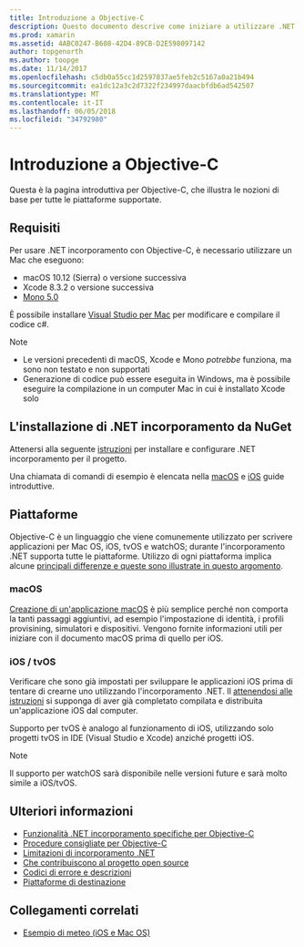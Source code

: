```yaml
---
title: Introduzione a Objective-C
description: Questo documento descrive come iniziare a utilizzare .NET incorporamento con Objective-C. Vengono illustrati i requisiti, l'installazione di .NET incorporamento da NuGet e piattaforme supportate.
ms.prod: xamarin
ms.assetid: 4ABC0247-B608-42D4-89CB-D2E598097142
author: topgenorth
ms.author: toopge
ms.date: 11/14/2017
ms.openlocfilehash: c5db0a55cc1d2597837ae5feb2c5167a0a21b494
ms.sourcegitcommit: ea1dc12a3c2d7322f234997daacbfdb6ad542507
ms.translationtype: MT
ms.contentlocale: it-IT
ms.lasthandoff: 06/05/2018
ms.locfileid: "34792980"
---
```

# <a name="getting-started-with-objective-c"></a>Introduzione a Objective-C

Questa è la pagina introduttiva per Objective-C, che illustra le nozioni di base per tutte le piattaforme supportate.

## <a name="requirements"></a>Requisiti

Per usare .NET incorporamento con Objective-C, è necessario utilizzare un Mac che eseguono:

* macOS 10.12 (Sierra) o versione successiva
* Xcode 8.3.2 o versione successiva
* [Mono 5.0](http://www.mono-project.com/download/)

È possibile installare [Visual Studio per Mac](https://www.visualstudio.com/vs/visual-studio-mac/) per modificare e compilare il codice c#.

> [!NOTE]
> * Le versioni precedenti di macOS, Xcode e Mono _potrebbe_ funziona, ma sono non testato e non supportati
> * Generazione di codice può essere eseguita in Windows, ma è possibile eseguire la compilazione in un computer Mac in cui è installato Xcode solo

## <a name="installing-net-embedding-from-nuget"></a>L'installazione di .NET incorporamento da NuGet

Attenersi alla seguente [istruzioni](~/tools/dotnet-embedding/get-started/install/install.md) per installare e configurare .NET incorporamento per il progetto.

Una chiamata di comandi di esempio è elencata nella [macOS](~/tools/dotnet-embedding/get-started/objective-c/macos.md) e [iOS](~/tools/dotnet-embedding/get-started/objective-c/ios.md) guide introduttive.

## <a name="platforms"></a>Piattaforme

Objective-C è un linguaggio che viene comunemente utilizzato per scrivere applicazioni per Mac OS, iOS, tvOS e watchOS; durante l'incorporamento .NET supporta tutte le piattaforme. Utilizzo di ogni piattaforma implica alcune [principali differenze e queste sono illustrate in questo argomento](~/tools/dotnet-embedding/objective-c/platforms.md).

### <a name="macos"></a>macOS

[Creazione di un'applicazione macOS](~/tools/dotnet-embedding/get-started/objective-c/macos.md) è più semplice perché non comporta la tanti passaggi aggiuntivi, ad esempio l'impostazione di identità, i profili provisining, simulatori e dispositivi. Vengono fornite informazioni utili per iniziare con il documento macOS prima di quello per iOS.

### <a name="ios--tvos"></a>iOS / tvOS

Verificare che sono già impostati per sviluppare le applicazioni iOS prima di tentare di crearne uno utilizzando l'incorporamento .NET. Il [attenendosi alle istruzioni](~/tools/dotnet-embedding/get-started/objective-c/ios.md) si supponga di aver già completato compilata e distribuita un'applicazione iOS dal computer.

Supporto per tvOS è analogo al funzionamento di iOS, utilizzando solo progetti tvOS in IDE (Visual Studio e Xcode) anziché progetti iOS.

> [!NOTE]
> Il supporto per watchOS sarà disponibile nelle versioni future e sarà molto simile a iOS/tvOS.

## <a name="further-reading"></a>Ulteriori informazioni

* [Funzionalità .NET incorporamento specifiche per Objective-C](~/tools/dotnet-embedding/objective-c/index.md)
* [Procedure consigliate per Objective-C](~/tools/dotnet-embedding/objective-c/best-practices.md)
* [Limitazioni di incorporamento .NET](~/tools/dotnet-embedding/limitations.md)
* [Che contribuiscono al progetto open source](https://github.com/mono/Embeddinator-4000/blob/master/Contributing.md)
* [Codici di errore e descrizioni](~/tools/dotnet-embedding/errors.md)
* [Piattaforme di destinazione](~/tools/dotnet-embedding/objective-c/platforms.md)

## <a name="related-links"></a>Collegamenti correlati

- [Esempio di meteo (iOS e Mac OS)](https://github.com/jamesmontemagno/embeddinator-weather)
